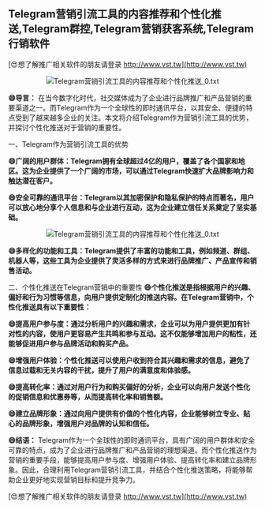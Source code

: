 ## **Telegram营销引流工具的内容推荐和个性化推送,Telegram群控,Telegram营销获客系统,Telegram行销软件**

[😍想了解推广相关软件的朋友请登录 http://www.vst.tw](http://www.vst.tw)

 <center><img src="https://vst.tw/MP4/tuiguang/png/6.png" alt="Telegram营销引流工具的内容推荐和个性化推送_0.txt"></center>

**😄导言：**
在当今数字化时代，社交媒体成为了企业进行品牌推广和产品营销的重要渠道之一。而Telegram作为一个全球性的即时通讯平台，以其安全、便捷的特点受到了越来越多企业的关注。本文将介绍Telegram作为营销引流工具的优势，并探讨个性化推送对于营销的重要性。

一、Telegram作为营销引流工具的优势

**😄广阔的用户群体：Telegram拥有全球超过4亿的用户，覆盖了各个国家和地区。这为企业提供了一个广阔的市场，可以通过Telegram快速扩大品牌影响力和触达潜在客户。**

**😄安全可靠的通讯平台：Telegram以其加密保护和隐私保护的特点而著名，用户可以放心地分享个人信息和与企业进行互动，这为企业建立信任关系奠定了坚实基础。**

 <center><img src="https://vst.tw/MP4/tuiguang/png/2.png" alt="Telegram营销引流工具的内容推荐和个性化推送_0.txt"></center>

**😄多样化的功能和工具：Telegram提供了丰富的功能和工具，例如频道、群组、机器人等，这些工具为企业提供了灵活多样的方式来进行品牌推广、产品宣传和销售活动。**

二、个性化推送在Telegram营销中的重要性
**😄个性化推送是指根据用户的兴趣、偏好和行为习惯等信息，向用户提供定制化的推送内容。在Telegram营销中，个性化推送具有以下重要性：**

**😄提高用户参与度：通过分析用户的兴趣和需求，企业可以为用户提供更加有针对性的内容，使用户更容易产生共鸣和参与互动。这不仅能够增加用户的粘性，还能够促进用户参与品牌活动和购买产品。**

**😄增强用户体验：个性化推送可以使用户收到符合其兴趣和需求的信息，避免了信息过载和无关内容的干扰，提升了用户的满意度和体验感。**

**😄提高转化率：通过对用户行为和购买偏好的分析，企业可以向用户发送个性化的促销信息和优惠券等，从而提高转化率和销售额。**

**😄建立品牌形象：通过向用户提供有价值的个性化内容，企业能够树立专业、贴心的品牌形象，增强用户对品牌的认知和信任。**

**😄结语：**
Telegram作为一个全球性的即时通讯平台，具有广阔的用户群体和安全可靠的特点，成为了企业进行品牌推广和产品营销的理想渠道。而个性化推送作为营销的重要手段，能够提高用户参与度、增强用户体验、提高转化率和建立品牌形象。因此，合理利用Telegram营销引流工具，并结合个性化推送策略，将能够帮助企业更好地实现营销目标和提升竞争力。

[😍想了解推广相关软件的朋友请登录 http://www.vst.tw](http://www.vst.tw)



